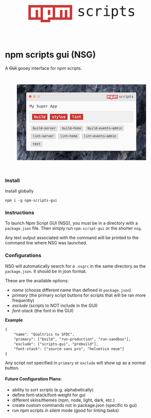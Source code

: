 <br>  
<br>  
<p align="center">
<img width="350" src="npm-scripts.png"> 	
</p>
<br>  
<br>  

# npm scripts gui (NSG)
A ~~GUI~~ gooey interface for npm scripts.

<br>
<p align="center">
<img height="250" src="npmsg.png"> 	
</p>
<br>

### Install
Install globally  
```
npm i -g npm-scripts-gui
```

### Instructions
To launch Npm Script GUI (NSG), you must be in a directory with a `package.json` file. Then simply run `npm-script-gui` or the shorter `nsg`. 

Any text output associated with the command will be printed to the command line where NSG was launched. 

### Configurations
NSG will automatically search for a `.nsgrc` in the same directory as the `package.json`. It should be in json format.

These are the available options:
- *name* (choose different name than defined in `package.json`)
- *primary* (the primary script buttons for scripts that will be ran more frequently)
- *exclude* (scripts to NOT include in the GUI)
- *font-stack* (the font in the GUI)

**Example**  
```
{
	"name": "Qualtrics to SFDC",
	"primary": ["build", "run-production", "run-sandbox"],
	"exclude": ["scripts-gui", "prebuild"],
	"font-stack": ["source sans pro", "helvetica neue"]
}
```

Any script not specified in `primary` or `exclude` will show up as a normal button. 

#### Future Configuration Plans:  
- ability to sort scripts (e.g. alphabetically)
- define font-stack/font-weight for gui
- different skins/themes (npm, node, light, dark, etc.)
- create custom commands not in package.json (specific to gui)
- run npm scripts in silent mode (good for linting tasks)
